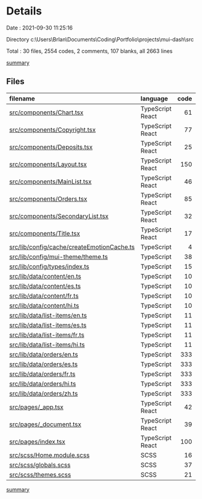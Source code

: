 # Details

Date : 2021-09-30 11:25:16

Directory c:\Users\Brlan\Documents\Coding\Portfolio\projects\mui-dash\src

Total : 30 files,  2554 codes, 2 comments, 107 blanks, all 2663 lines

[summary](results.md)

## Files
| filename | language | code | comment | blank | total |
| :--- | :--- | ---: | ---: | ---: | ---: |
| [src/components/Chart.tsx](/src/components/Chart.tsx) | TypeScript React | 61 | 1 | 5 | 67 |
| [src/components/Copyright.tsx](/src/components/Copyright.tsx) | TypeScript React | 77 | 0 | 5 | 82 |
| [src/components/Deposits.tsx](/src/components/Deposits.tsx) | TypeScript React | 25 | 0 | 3 | 28 |
| [src/components/Layout.tsx](/src/components/Layout.tsx) | TypeScript React | 150 | 0 | 10 | 160 |
| [src/components/MainList.tsx](/src/components/MainList.tsx) | TypeScript React | 46 | 0 | 3 | 49 |
| [src/components/Orders.tsx](/src/components/Orders.tsx) | TypeScript React | 85 | 0 | 7 | 92 |
| [src/components/SecondaryList.tsx](/src/components/SecondaryList.tsx) | TypeScript React | 32 | 0 | 3 | 35 |
| [src/components/Title.tsx](/src/components/Title.tsx) | TypeScript React | 17 | 0 | 3 | 20 |
| [src/lib/config/cache/createEmotionCache.ts](/src/lib/config/cache/createEmotionCache.ts) | TypeScript | 4 | 0 | 2 | 6 |
| [src/lib/config/mui-theme/theme.ts](/src/lib/config/mui-theme/theme.ts) | TypeScript | 38 | 0 | 5 | 43 |
| [src/lib/config/types/index.ts](/src/lib/config/types/index.ts) | TypeScript | 15 | 0 | 3 | 18 |
| [src/lib/data/content/en.ts](/src/lib/data/content/en.ts) | TypeScript | 10 | 0 | 1 | 11 |
| [src/lib/data/content/es.ts](/src/lib/data/content/es.ts) | TypeScript | 10 | 0 | 1 | 11 |
| [src/lib/data/content/fr.ts](/src/lib/data/content/fr.ts) | TypeScript | 10 | 0 | 1 | 11 |
| [src/lib/data/content/hi.ts](/src/lib/data/content/hi.ts) | TypeScript | 10 | 0 | 1 | 11 |
| [src/lib/data/list-items/en.ts](/src/lib/data/list-items/en.ts) | TypeScript | 11 | 0 | 1 | 12 |
| [src/lib/data/list-items/es.ts](/src/lib/data/list-items/es.ts) | TypeScript | 11 | 0 | 1 | 12 |
| [src/lib/data/list-items/fr.ts](/src/lib/data/list-items/fr.ts) | TypeScript | 11 | 0 | 1 | 12 |
| [src/lib/data/list-items/hi.ts](/src/lib/data/list-items/hi.ts) | TypeScript | 11 | 0 | 1 | 12 |
| [src/lib/data/orders/en.ts](/src/lib/data/orders/en.ts) | TypeScript | 333 | 0 | 2 | 335 |
| [src/lib/data/orders/es.ts](/src/lib/data/orders/es.ts) | TypeScript | 333 | 0 | 2 | 335 |
| [src/lib/data/orders/fr.ts](/src/lib/data/orders/fr.ts) | TypeScript | 333 | 0 | 2 | 335 |
| [src/lib/data/orders/hi.ts](/src/lib/data/orders/hi.ts) | TypeScript | 333 | 0 | 2 | 335 |
| [src/lib/data/orders/zh.ts](/src/lib/data/orders/zh.ts) | TypeScript | 333 | 0 | 2 | 335 |
| [src/pages/_app.tsx](/src/pages/_app.tsx) | TypeScript React | 42 | 0 | 6 | 48 |
| [src/pages/_document.tsx](/src/pages/_document.tsx) | TypeScript React | 39 | 1 | 7 | 47 |
| [src/pages/index.tsx](/src/pages/index.tsx) | TypeScript React | 100 | 0 | 12 | 112 |
| [src/scss/Home.module.scss](/src/scss/Home.module.scss) | SCSS | 16 | 0 | 3 | 19 |
| [src/scss/globals.scss](/src/scss/globals.scss) | SCSS | 37 | 0 | 9 | 46 |
| [src/scss/themes.scss](/src/scss/themes.scss) | SCSS | 21 | 0 | 3 | 24 |

[summary](results.md)